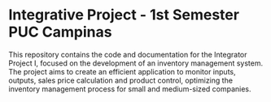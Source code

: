 # Integrative Project - 1st Semester PUC Campinas
This repository contains the code and documentation for the Integrator Project I, focused on the development of an inventory management system. The project aims to create an efficient application to monitor inputs, outputs, sales price calculation and product control, optimizing the inventory management process for small and medium-sized companies.